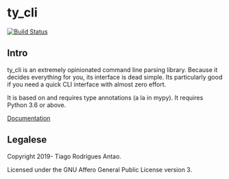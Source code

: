 # ty_cli

[![Build Status](https://dev.azure.com/tiagoantao/ty_cli/_apis/build/status/tiagoantao.ty_cli?branchName=master)](https://dev.azure.com/tiagoantao/ty_cli/_build/latest?definitionId=2&branchName=master)

## Intro

ty_cli is an extremely opinionated command line parsing
library. Because it decides everything for you, its interface is dead
simple. Its particularly good if you need a quick CLI interface with
almost zero effort.

It is based on and requires type annotations (a la in mypy). It requires
Python 3.6 or above.


[Documentation](docs/index.rst)


## Legalese

Copyright 2019- Tiago Rodrigues Antao.

Licensed under the GNU Affero General Public License version 3.


